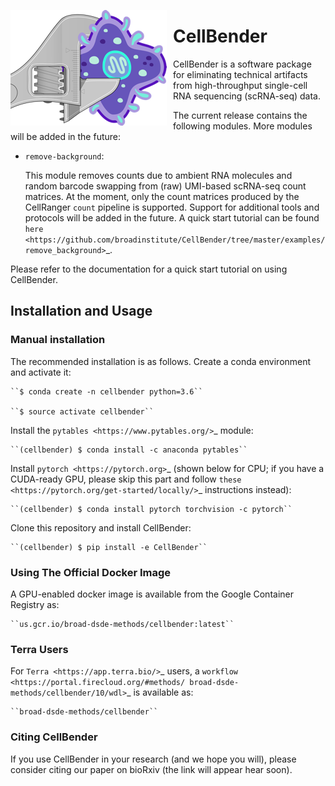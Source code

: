 <img src="https://github.com/broadinstitute/CellBender/blob/master/docs/source/_static/design/logo_250_185.png"
     alt="CellBender logo"
     style="float: left; margin-right: 10px;" />

# CellBender

CellBender is a software package for eliminating technical artifacts from
high-throughput single-cell RNA sequencing (scRNA-seq) data.

The current release contains the following modules. More modules will be added in the future:

* ``remove-background``:

  This module removes counts due to ambient RNA molecules and random barcode swapping from (raw)
  UMI-based scRNA-seq count matrices. At the moment, only the count matrices produced by the
  CellRanger ``count`` pipeline is supported. Support for additional tools and protocols will be
  added in the future. A quick start tutorial can be found `here <https://github.com/broadinstitute/CellBender/tree/master/examples/remove_background>`_.

Please refer to the documentation for a quick start tutorial on using CellBender.

## Installation and Usage

### Manual installation

The recommended installation is as follows. Create a conda environment and activate it:

    ``$ conda create -n cellbender python=3.6``
    
    ``$ source activate cellbender``

Install the `pytables <https://www.pytables.org/>`_ module:

    ``(cellbender) $ conda install -c anaconda pytables``

Install `pytorch <https://pytorch.org>`_ (shown below for CPU; if you have a CUDA-ready GPU, please skip
this part and follow `these <https://pytorch.org/get-started/locally/>`_ instructions instead):

    ``(cellbender) $ conda install pytorch torchvision -c pytorch``

Clone this repository and install CellBender:

    ``(cellbender) $ pip install -e CellBender``

### Using The Official Docker Image

A GPU-enabled docker image is available from the Google Container Registry as:

    ``us.gcr.io/broad-dsde-methods/cellbender:latest``

### Terra Users

For `Terra <https://app.terra.bio/>`_ users, a `workflow <https://portal.firecloud.org/#methods/
broad-dsde-methods/cellbender/10/wdl>`_ is available as:

    ``broad-dsde-methods/cellbender``

### Citing CellBender

If you use CellBender in your research (and we hope you will), please consider
citing our paper on bioRxiv (the link will appear hear soon).
